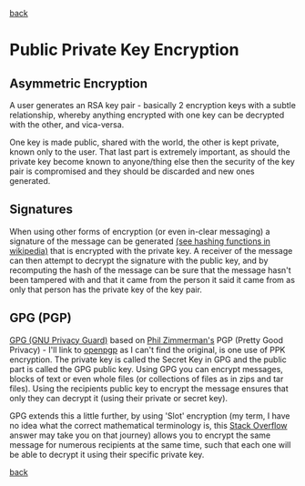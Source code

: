 [back](encryption.md)

# Public Private Key Encryption

## Asymmetric Encryption

A user generates an RSA key pair - basically 2 encryption keys with a subtle
relationship, whereby anything encrypted with one key can be decrypted with the
other, and vica-versa.

One key is made public, shared with the world, the other is kept private, known
only to the user.  That last part is extremely important, as should the private
key become known to anyone/thing else then the security of the key pair is
compromised and they should be discarded and new ones generated.

## Signatures

When using other forms of encryption (or even in-clear messaging) a signature of
the message can be generated [(see hashing functions in
wikipedia)](https://en.wikipedia.org/wiki/Hash_function) that is encrypted with
the private key.  A receiver of the message can then attempt to decrypt the
signature with the public key, and by recomputing the hash of the message can be
sure that the message hasn't been tampered with and that it came from the person
it said it came from as only that person has the private key of the key pair.

## GPG (PGP)

[GPG (GNU Privacy Guard)](https://gnupg.org/https://gnupg.org/) based on [Phil
Zimmerman's](https://philzimmermann.com/EN/background/index.html) PGP (Pretty
Good Privacy) - I'll link to [openpgp](https://www.openpgp.org/) as I can't find
the original, is one use of PPK encryption.  The private key is called the
Secret Key in GPG and the public part is called the GPG public key.  Using GPG
you can encrypt messages, blocks of text or even whole files (or collections of
files as in zips and tar files).  Using the recipients public key  to encrypt
the message ensures that only they can decrypt it (using their private or secret
key).

GPG extends this a little further, by using 'Slot' encryption (my term, I have
no idea what the correct mathematical terminology is, this [Stack
Overflow](https://stackoverflow.com/questions/38846/how-to-encrypt-one-message-for-multiple-recipients)
answer may take you on that journey) allows you to encrypt the same message for
numerous recipients at the same time, such that each one will be able to decrypt
it using their specific private key.

[back](encryption.md)
